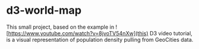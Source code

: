 # d3-world-map

This small project, based on the example in ![https://www.youtube.com/watch?v=8jvoTV54nXw](this) D3 video tutorial, 
is a visual representation of population density pulling from GeoCities data.
